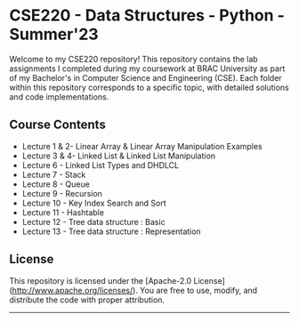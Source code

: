 # CSE220 - Data Structures - Python - Summer'23

Welcome to my CSE220 repository! This repository contains the lab assignments I completed during my coursework at BRAC University as part of my Bachelor's in Computer Science and Engineering (CSE). Each folder within this repository corresponds to a specific topic, with detailed solutions and code implementations.

## Course Contents

- Lecture 1 & 2- Linear Array & Linear Array Manipulation Examples
- Lecture 3 & 4- Linked List & Linked List Manipulation
- Lecture 6 - Linked List Types and DHDLCL
- Lecture 7 - Stack
- Lecture 8 - Queue
- Lecture 9 - Recursion
- Lecture 10 - Key Index Search and Sort
- Lecture 11 - Hashtable
- Lecture 12 - Tree data structure : Basic
- Lecture 13 - Tree data structure : Representation

## License

This repository is licensed under the [Apache-2.0 License] (http://www.apache.org/licenses/). You are free to use, modify, and distribute the code with proper attribution.

---
